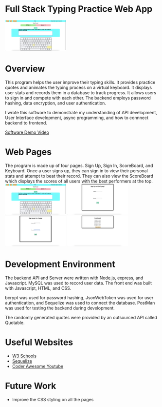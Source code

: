 # Full Stack Typing Practice Web App

<img src="./typing_frontend/readmePhotos/keyboard.png" width=200>

# Overview

This program helps the user improve their typing skills. It provides practice quotes and animates the typing process on a virtual keyboard. It displays user stats and records them in a database to track progress. It allows users to sign in and compete with each other. The backend employs password hashing, data encryption, and user authentication.

I wrote this software to demonstrate my understanding of API development, User Interface development, async programming, and how to connnect backend to frontend.

[Software Demo Video](https://us06web.zoom.us/rec/share/BWODzcFrHH9PqZtB4VEbRbeLuQzPKMSHHLl_s_jsE7-cz41UZ-M7xl4Bxhdu2UY.jHgDFf0zjY48s9Nx?startTime=1698194256000)

# Web Pages

The program is made up of four pages. Sign Up, Sign In, ScoreBoard, and Keyboard. Once a user signs up, they can sign in to view their personal stats and attempt to beat their record. They can also view the ScoreBoard which displays the scores of all users with the best performers at the top.
<img src="./typing_frontend/readmePhotos/keyboard.png" width=200>
<img src="./typing_frontend/readmePhotos/signup.png" width=200>
<img src="./typing_frontend/readmePhotos/signin.png" width=200>
<img src="./typing_frontend/readmePhotos/scoreboard.png" width=200>

# Development Environment

The backend API and Server were written with Node.js, express, and Javascript. MySQL was used to record user data. The front end was built with Javascript, HTML, and CSS.

bcrypt was used for password hashing, JsonWebToken was used for user authentication, and Sequelize was used to connect the database. PostMan was used for testing the backend during development.

The randomly generated quotes were provided by an outsourced API called Quotable.

# Useful Websites

- [W3 Schools](https://www.w3schools.com/nodejs/)
- [Sequelize](https://sequelize.org/docs/v6/getting-started/)
- [Coder Awesome Youtube](https://www.youtube.com/watch?v=38L3E-Zrswo)

# Future Work

- Improve the CSS styling on all the pages
